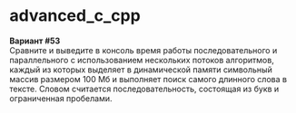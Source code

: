 # advanced_c_cpp
__Вариант #53__ <br>
Сравните и выведите в консоль время работы последовательного и параллельного с использованием нескольких потоков алгоритмов, каждый из которых выделяет в динамической памяти символьный массив размером 100 Мб и выполняет поиск самого длинного слова в тексте. Словом считается последовательность, состоящая из букв и ограниченная пробелами.